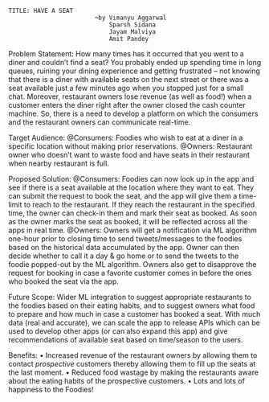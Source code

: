     TITLE: HAVE A SEAT
					        ¬by Vimanyu Aggarwal
					            Sparsh Sidana
					            Jayam Malviya
					            Amit Pandey

Problem Statement:
How many times has it occurred that you went to a diner and couldn’t find a seat? You probably ended up spending time in long queues, ruining your dining experience and getting frustrated – not knowing that there is a diner with available seats on the next street or there was a seat available just a few minutes ago when you stopped just for a small chat.
Moreover, restaurant owners lose revenue (as well as food!) when a customer enters the diner right after the owner closed the cash counter machine. So, there is a need to develop a platform on which the consumers and the restaurant owners can communicate real-time. 

Target Audience:
@Consumers: Foodies who wish to eat at a diner in a specific location without making prior reservations.
@Owners: Restaurant owner who doesn’t want to waste food and have seats in their restaurant when nearby restaurant is full.

Proposed Solution:
@Consumers: Foodies can now look up in the app and see if there is a seat available at the location where they want to eat. They can submit the request to book the seat, and the app will give them a time-limit to reach to the restaurant. If they reach the restaurant in the specified time, the owner can check-in them and mark their seat as booked. As soon as the owner marks the seat as booked, it will be reflected across all the apps in real time.
@Owners: Owners will get a notification via ML algorithm one-hour prior to closing time to send tweets/messages to the foodies based on the historical data accumulated by the app. Owner can then decide whether to call it a day & go home or to send the tweets to the foodie popped-out by the ML algorithm. Owners also get to disapprove the request for booking in case a favorite customer comes in before the ones who booked the seat via the app.

Future Scope:
Wider ML integration to suggest appropriate restaurants to the foodies based on their eating habits, and to suggest owners what food to prepare and how much in case a customer has booked a seat. With much data (real and accurate), we can scale the app to release APIs which can be used to develop other apps (or can also expand this app) and give recommendations of available seat based on time/season to the users.

Benefits:
•	Increased revenue of the restaurant owners by allowing them to contact *prospective* customers thereby allowing them to fill up the seats at the last moment.
•	Reduced food wastage by making the restaurants aware about the eating habits of the prospective customers.
•	Lots and lots of happiness to the Foodies!
